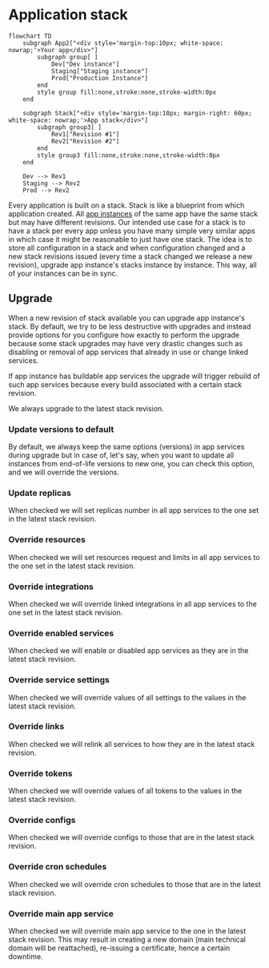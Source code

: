 # Application stack

```mermaid
flowchart TD
    subgraph App2["<div style='margin-top:10px; white-space: nowrap;'>Your app</div>"]
        subgraph group[ ]
            Dev["Dev instance"]
            Staging["Staging instance"]
            Prod["Production Instance"]
        end
        style group fill:none,stroke:none,stroke-width:0px
    end   

    subgraph Stack["<div style='margin-top:10px; margin-right: 60px; white-space: nowrap;'>App stack</div>"]
        subgraph group3[ ]
            Rev1["Revision #1"]
            Rev2["Revision #2"]
        end
        style group3 fill:none,stroke:none,stroke-width:0px            
    end
    
    Dev --> Rev1
    Staging --> Rev2
    Prod --> Rev2
```

Every application is built on a stack. Stack is like a blueprint from which application created. All [app instances](instances.md) of the same app have the same stack but may have different revisions. Our intended use case for a stack is to have a stack per every app unless you have many simple very similar apps in which case it might be reasonable to just have one stack. The idea is to store all configuration in a stack and when configuration changed and a new stack revisions issued (every time a stack changed we release a new revision), upgrade app instance's stacks instance by instance. This way, all of your instances can be in sync.

## Upgrade

When a new revision of stack available you can upgrade app instance's stack. By default, we try to be less destructive with upgrades and instead provide options for you configure how exactly to perform the upgrade because some stack upgrades may have very drastic changes such as disabling or removal of app services that already in use or change linked services.

If app instance has buildable app services the upgrade will trigger rebuild of such app services because every build associated with a certain stack revision.

We always upgrade to the latest stack revision.

### Update versions to default

By default, we always keep the same options (versions) in app services during upgrade but in case of, let's say, when you want to update all instances from end-of-life versions to new one, you can check this option, and we will override the versions. 

### Update replicas

When checked we will set replicas number in all app services to the one set in the latest stack revision.

### Override resources

When checked we will set resources request and limits in all app services to the one set in the latest stack revision.

### Override integrations

When checked we will override linked integrations in all app services to the one set in the latest stack revision.

### Override enabled services

When checked we will enable or disabled app services as they are in the latest stack revision.

### Override service settings

When checked we will override values of all settings to the values in the latest stack revision.

### Override links

When checked we will relink all services to how they are in the latest stack revision.

### Override tokens

When checked we will override values of all tokens to the values in the latest stack revision.

### Override configs

When checked we will override configs to those that are in the latest stack revision.

### Override cron schedules

When checked we will override cron schedules to those that are in the latest stack revision.

### Override main app service

When checked we will override main app service to the one in the latest stack revision. This may result in creating a new domain (main technical domain will be reattached), re-issuing a certificate, hence a certain downtime.
